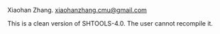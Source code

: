 Xiaohan Zhang. xiaohanzhang.cmu@gmail.com

This is a clean version of SHTOOLS-4.0. The user cannot recompile it.
